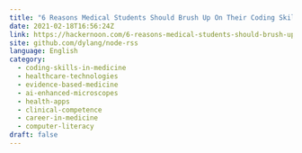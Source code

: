 ```yaml
---
title: "6 Reasons Medical Students Should Brush Up On Their Coding Skills"
date: 2021-02-18T16:56:24Z
link: https://hackernoon.com/6-reasons-medical-students-should-brush-up-on-their-coding-skills-nr1133xg?source=rss&utm_medium=RSS&utm_source=news.12bit.vn
site: github.com/dylang/node-rss
language: English
category:
  - coding-skills-in-medicine
  - healthcare-technologies
  - evidence-based-medicine
  - ai-enhanced-microscopes
  - health-apps
  - clinical-competence
  - career-in-medicine
  - computer-literacy
draft: false
---
```

